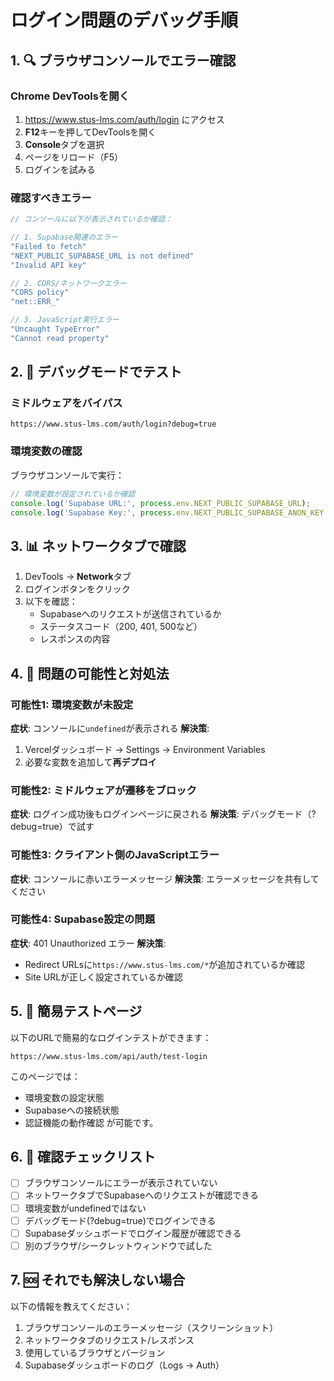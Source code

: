 # ログイン問題のデバッグ手順

## 1. 🔍 ブラウザコンソールでエラー確認

### Chrome DevToolsを開く
1. https://www.stus-lms.com/auth/login にアクセス
2. **F12**キーを押してDevToolsを開く
3. **Console**タブを選択
4. ページをリロード（F5）
5. ログインを試みる

### 確認すべきエラー
```javascript
// コンソールに以下が表示されているか確認：

// 1. Supabase関連のエラー
"Failed to fetch"
"NEXT_PUBLIC_SUPABASE_URL is not defined"
"Invalid API key"

// 2. CORS/ネットワークエラー
"CORS policy"
"net::ERR_"

// 3. JavaScript実行エラー
"Uncaught TypeError"
"Cannot read property"
```

## 2. 🔧 デバッグモードでテスト

### ミドルウェアをバイパス
```
https://www.stus-lms.com/auth/login?debug=true
```

### 環境変数の確認
ブラウザコンソールで実行：
```javascript
// 環境変数が設定されているか確認
console.log('Supabase URL:', process.env.NEXT_PUBLIC_SUPABASE_URL);
console.log('Supabase Key:', process.env.NEXT_PUBLIC_SUPABASE_ANON_KEY ? 'Set' : 'Not set');
```

## 3. 📊 ネットワークタブで確認

1. DevTools → **Network**タブ
2. ログインボタンをクリック
3. 以下を確認：
   - Supabaseへのリクエストが送信されているか
   - ステータスコード（200, 401, 500など）
   - レスポンスの内容

## 4. 🎯 問題の可能性と対処法

### 可能性1: 環境変数が未設定
**症状**: コンソールに`undefined`が表示される
**解決策**:
1. Vercelダッシュボード → Settings → Environment Variables
2. 必要な変数を追加して**再デプロイ**

### 可能性2: ミドルウェアが遷移をブロック
**症状**: ログイン成功後もログインページに戻される
**解決策**: デバッグモード（?debug=true）で試す

### 可能性3: クライアント側のJavaScriptエラー
**症状**: コンソールに赤いエラーメッセージ
**解決策**: エラーメッセージを共有してください

### 可能性4: Supabase設定の問題
**症状**: 401 Unauthorized エラー
**解決策**:
- Redirect URLsに`https://www.stus-lms.com/*`が追加されているか確認
- Site URLが正しく設定されているか確認

## 5. 🚀 簡易テストページ

以下のURLで簡易的なログインテストができます：
```
https://www.stus-lms.com/api/auth/test-login
```

このページでは：
- 環境変数の設定状態
- Supabaseへの接続状態
- 認証機能の動作確認
が可能です。

## 6. 📝 確認チェックリスト

- [ ] ブラウザコンソールにエラーが表示されていない
- [ ] ネットワークタブでSupabaseへのリクエストが確認できる
- [ ] 環境変数がundefinedではない
- [ ] デバッグモード(?debug=true)でログインできる
- [ ] Supabaseダッシュボードでログイン履歴が確認できる
- [ ] 別のブラウザ/シークレットウィンドウで試した

## 7. 🆘 それでも解決しない場合

以下の情報を教えてください：
1. ブラウザコンソールのエラーメッセージ（スクリーンショット）
2. ネットワークタブのリクエスト/レスポンス
3. 使用しているブラウザとバージョン
4. Supabaseダッシュボードのログ（Logs → Auth）